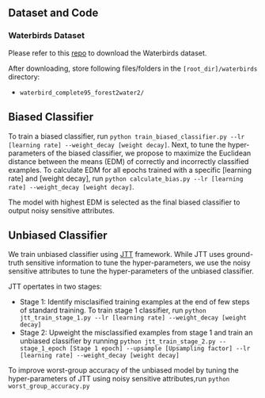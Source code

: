 ## Dataset and Code

### Waterbirds Dataset
Please refer to this [repo](https://github.com/kohpangwei/group_DRO) to download the Waterbirds dataset. 

After downloading, store following files/folders in the `[root_dir]/waterbirds` directory:

- `waterbird_complete95_forest2water2/`

## Biased Classifier
To train a biased classifier, run ```python train_biased_classifier.py --lr [learning rate] --weight_decay [weight decay]```.
Next, to tune the hyper-parameters of the biased classifier, we propose to maximize the Euclidean distance between the means (EDM) of correctly and incorrectly classified examples. To calculate EDM for all epochs trained with a specific [learning rate] and [weight decay], run ```python calculate_bias.py --lr [learning rate] --weight_decay [weight decay]```.

The model with highest EDM is selected as the final biased classifier to output noisy sensitive attributes.

## Unbiased Classifier
We train unbiased classifier using [JTT](https://proceedings.mlr.press/v139/liu21f.html) framework. While JTT uses ground-truth sensitive information to tune the hyper-parameters, we use the noisy sensitive attributes to tune the hyper-parameters of the unbiased classifier.

JTT opertates in two stages:
* Stage 1: Identify misclasified training examples at the end of few steps of standard training. To train stage 1 classifier, run ```python jtt_train_stage_1.py --lr [learning rate] --weight_decay [weight decay]```
* Stage 2: Upweight the misclassified examples from stage 1 and train an unbiased classifier by running ```python jtt_train_stage_2.py --stage_1_epoch [Stage 1 epoch] --upsample [Upsampling factor] --lr [learning rate] --weight_decay [weight decay]``` 

To improve worst-group accuracy of the unbiased model by tuning the hyper-parameters of JTT using noisy sensitive attributes,run ```python worst_group_accuracy.py``` 



